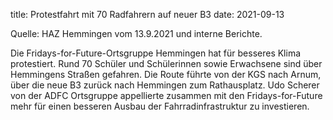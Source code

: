 title: Protestfahrt mit 70 Radfahrern auf neuer B3
date: 2021-09-13

Quelle: HAZ Hemmingen vom 13.9.2021 und interne Berichte.

Die Fridays-for-Future-Ortsgruppe Hemmingen hat für besseres Klima protestiert. Rund 70 Schüler und Schülerinnen sowie Erwachsene sind über Hemmingens Straßen gefahren. Die Route führte von der KGS nach Arnum, über die neue B3 zurück nach Hemmingen zum Rathausplatz. Udo Scherer von der ADFC Ortsgruppe appellierte zusammen mit den Fridays-for-Future mehr für einen besseren Ausbau der Fahrradinfrastruktur zu investieren.

